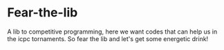 # Fear-the-lib

A lib to competitive programming, here we want codes that can help us in the icpc tornaments.
So fear the lib and let's get some energetic drink!
